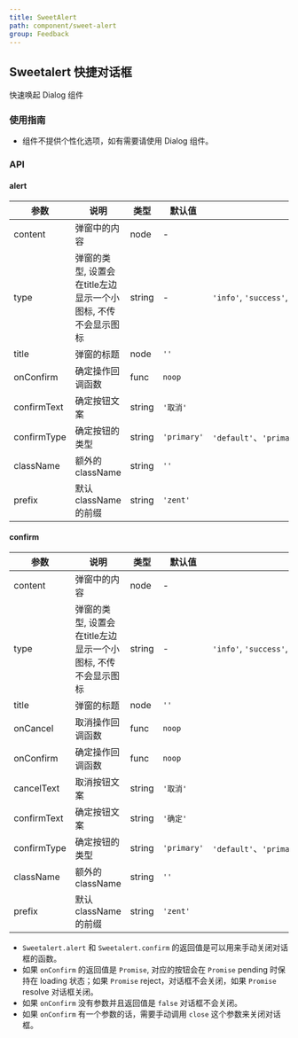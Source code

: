 ```yaml
---
title: SweetAlert
path: component/sweet-alert
group: Feedback
---
```


## Sweetalert 快捷对话框

快速唤起 Dialog 组件

### 使用指南

-  组件不提供个性化选项，如有需要请使用 Dialog 组件。

### API

#### alert

| 参数 | 说明 | 类型 | 默认值 | 备选值 |
| --- | ---- | --- | --- | --- |
| content     | 弹窗中的内容                              | node   |    -      |                                               |
| type        | 弹窗的类型, 设置会在title左边显示一个小图标, 不传不会显示图标 | string |    -    | `'info'`, `'success'`, `'error'`, `'warning'` |
| title       | 弹窗的标题                               | node   | `''`     |                                               |
| onConfirm   | 确定操作回调函数                            | func   | `noop`   |                                               |
| confirmText | 确定按钮文案                              | string | `'取消'`   |                                               |
| confirmType | 确定按钮的类型  | string | `'primary'` | `'default'`、`'primary'`、`'danger'`、`'success'` |
| className   | 额外的className                        | string | `''`     |                                               |
| prefix      | 默认className的前缀                      | string | `'zent'`|     |

#### confirm

| 参数          | 说明                                      | 类型     | 默认值      | 备选值                                           |
| ----------- | --------------------------------------- | ------ | -------- | --------------------------------------------- |
| content     | 弹窗中的内容                              | node   |    -    |                                               |
| type        | 弹窗的类型, 设置会在title左边显示一个小图标, 不传不会显示图标 | string |   -   | `'info'`, `'success'`, `'error'`, `'warning'` |
| title       | 弹窗的标题                               | node   | `''`     |                                               |
| onCancel    | 取消操作回调函数                            | func   | `noop`   |                                               |
| onConfirm   | 确定操作回调函数                            | func   | `noop`   |                                               |
| cancelText  | 取消按钮文案                              | string | `'取消'`   |                                               |
| confirmText | 确定按钮文案                              | string | `'确定'`   |                                               |
| confirmType | 确定按钮的类型  | string | `'primary'` | `'default'`、`'primary'`、`'danger'`、`'success'` |
| className   | 额外的className                        | string | `''`     |                                               |
| prefix      | 默认className的前缀                      | string | `'zent'` |                                               |


- `Sweetalert.alert` 和 `Sweetalert.confirm` 的返回值是可以用来手动关闭对话框的函数。
- 如果 `onConfirm` 的返回值是 `Promise`, 对应的按钮会在 `Promise` pending 时保持在 loading 状态；如果 `Promise` reject，对话框不会关闭，如果 `Promise` resolve 对话框关闭。
- 如果 `onConfirm` 没有参数并且返回值是 `false` 对话框不会关闭。
- 如果 `onConfirm` 有一个参数的话，需要手动调用 `close` 这个参数来关闭对话框。
